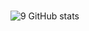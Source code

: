 ### 
![9 GitHub stats](https://github-readme-stats.vercel.app/api?username=FlVEM&theme=dark&show_icons=true)
